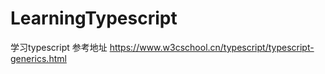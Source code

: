 # LearningTypescript
学习typescript 参考地址 https://www.w3cschool.cn/typescript/typescript-generics.html
